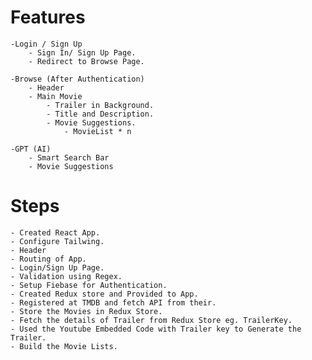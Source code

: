 # Features
    -Login / Sign Up
        - Sign In/ Sign Up Page.
        - Redirect to Browse Page.

    -Browse (After Authentication)  
        - Header
        - Main Movie
            - Trailer in Background.
            - Title and Description.
            - Movie Suggestions.
                - MovieList * n

    -GPT (AI)
        - Smart Search Bar
        - Movie Suggestions  

# Steps
    - Created React App.
    - Configure Tailwing.
    - Header
    - Routing of App.
    - Login/Sign Up Page.
    - Validation using Regex.
    - Setup Fiebase for Authentication.
    - Created Redux store and Provided to App.
    - Registered at TMDB and fetch API from their.
    - Store the Movies in Redux Store.
    - Fetch the details of Trailer from Redux Store eg. TrailerKey.
    - Used the Youtube Embedded Code with Trailer key to Generate the Trailer.
    - Build the Movie Lists.